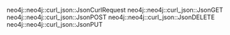 neo4j::neo4j::curl_json::JsonCurlRequest
neo4j::neo4j::curl_json::JsonGET
neo4j::neo4j::curl_json::JsonPOST
neo4j::neo4j::curl_json::JsonDELETE
neo4j::neo4j::curl_json::JsonPUT